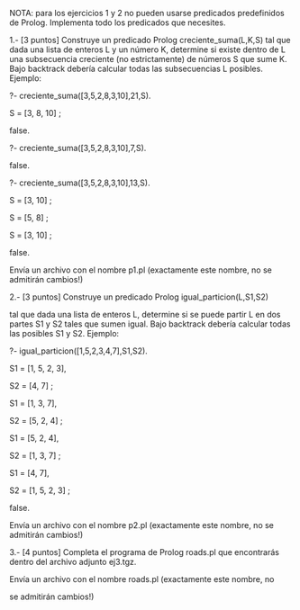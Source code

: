 NOTA: para los ejercicios 1 y 2 no pueden usarse predicados predefinidos de Prolog.  Implementa todo los predicados que necesites.

1.- [3 puntos] Construye un predicado Prolog creciente_suma(L,K,S) tal que dada una lista de enteros L y un número K, determine si existe dentro de L una subsecuencia creciente (no estrictamente) de números S que sume K. Bajo backtrack debería calcular todas las subsecuencias L posibles. Ejemplo:

?- creciente_suma([3,5,2,8,3,10],21,S).

S = [3, 8, 10] ;

false.

?- creciente_suma([3,5,2,8,3,10],7,S).

false.

?- creciente_suma([3,5,2,8,3,10],13,S).

S = [3, 10] ;

S = [5, 8] ;

S = [3, 10] ;

false.

Envía un archivo con el nombre p1.pl (exactamente este nombre, no se admitirán cambios!)

2.- [3 puntos] Construye un predicado Prolog igual_particion(L,S1,S2)

tal que dada una lista de enteros L, determine si se puede partir L en dos partes S1 y S2 tales que sumen igual. Bajo backtrack debería calcular todas las posibles S1 y S2. Ejemplo:

?- igual_particion([1,5,2,3,4,7],S1,S2).

S1 = [1, 5, 2, 3],

S2 = [4, 7] ;

S1 = [1, 3, 7],

S2 = [5, 2, 4] ;

S1 = [5, 2, 4],

S2 = [1, 3, 7] ;

S1 = [4, 7],

S2 = [1, 5, 2, 3] ;

false.

Envía un archivo con el nombre p2.pl (exactamente este nombre, no se admitirán cambios!)

3.- [4 puntos] Completa el programa de Prolog roads.pl que encontrarás dentro del archivo adjunto ej3.tgz.

Envía un archivo con el nombre roads.pl (exactamente este nombre, no

se admitirán cambios!)
